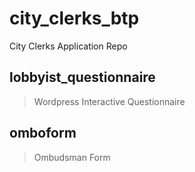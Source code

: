 # city_clerks_btp

City Clerks Application Repo

## lobbyist_questionnaire

> Wordpress Interactive Questionnaire

## omboform

> Ombudsman Form
